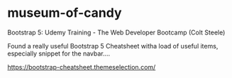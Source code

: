 # museum-of-candy
Bootstrap 5: Udemy Training - The Web Developer Bootcamp (Colt Steele)

Found a really useful Bootstrap 5 Cheatsheet witha load of useful items, especially snippet for the navbar....

https://bootstrap-cheatsheet.themeselection.com/
